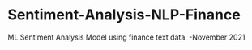# Sentiment-Analysis-NLP-Finance
ML Sentiment Analysis Model using finance text data.
-November 2021
